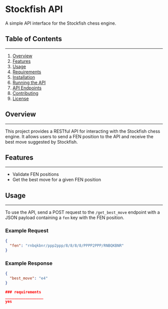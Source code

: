 # Stockfish API

A simple API interface for the Stockfish chess engine.

## Table of Contents
---------------------

1. [Overview](#overview)
2. [Features](#features)
3. [Usage](#usage)
4. [Requirements](#requirements)
5. [Installation](#installation)
6. [Running the API](#running-the-api)
7. [API Endpoints](#api-endpoints)
8. [Contributing](#contributing)
9. [License](#license)

## Overview
------------

This project provides a RESTful API for interacting with the Stockfish chess engine. It allows users to send a FEN position to the API and receive the best move suggested by Stockfish.

## Features
------------

* Validate FEN positions
* Get the best move for a given FEN position

## Usage
---------

To use the API, send a POST request to the `/get_best_move` endpoint with a JSON payload containing a `fen` key with the FEN position.

### Example Request

```json
{
  "fen": "rnbqkbnr/ppp2ppp/8/8/8/8/PPPP2PPP/RNBQKBNR"
}
```

### Example Response

```json
{
  "best_move": "e4"
}

### requirements
_________________
yes